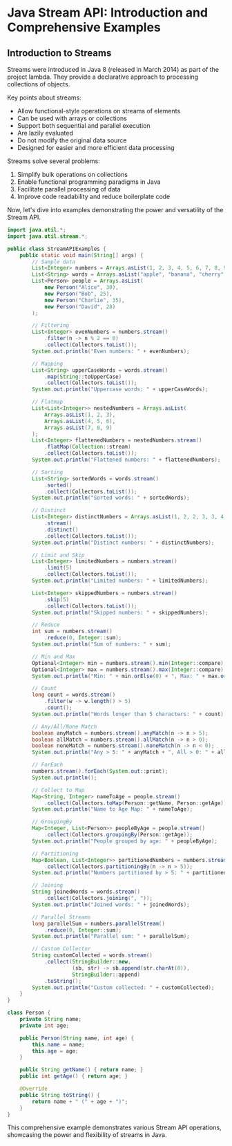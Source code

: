 # Java Stream API: Introduction and Comprehensive Examples

## Introduction to Streams

Streams were introduced in Java 8 (released in March 2014) as part of the project lambda. They provide a declarative approach to processing collections of objects.

Key points about streams:
- Allow functional-style operations on streams of elements
- Can be used with arrays or collections
- Support both sequential and parallel execution
- Are lazily evaluated
- Do not modify the original data source
- Designed for easier and more efficient data processing

Streams solve several problems:
1. Simplify bulk operations on collections
2. Enable functional programming paradigms in Java
3. Facilitate parallel processing of data
4. Improve code readability and reduce boilerplate code

Now, let's dive into examples demonstrating the power and versatility of the Stream API.

```java
import java.util.*;
import java.util.stream.*;

public class StreamAPIExamples {
    public static void main(String[] args) {
        // Sample data
        List<Integer> numbers = Arrays.asList(1, 2, 3, 4, 5, 6, 7, 8, 9, 10);
        List<String> words = Arrays.asList("apple", "banana", "cherry", "date", "elderberry");
        List<Person> people = Arrays.asList(
            new Person("Alice", 30),
            new Person("Bob", 25),
            new Person("Charlie", 35),
            new Person("David", 28)
        );

        // Filtering
        List<Integer> evenNumbers = numbers.stream()
            .filter(n -> n % 2 == 0)
            .collect(Collectors.toList());
        System.out.println("Even numbers: " + evenNumbers);

        // Mapping
        List<String> upperCaseWords = words.stream()
            .map(String::toUpperCase)
            .collect(Collectors.toList());
        System.out.println("Uppercase words: " + upperCaseWords);

        // Flatmap
        List<List<Integer>> nestedNumbers = Arrays.asList(
            Arrays.asList(1, 2, 3),
            Arrays.asList(4, 5, 6),
            Arrays.asList(7, 8, 9)
        );
        List<Integer> flattenedNumbers = nestedNumbers.stream()
            .flatMap(Collection::stream)
            .collect(Collectors.toList());
        System.out.println("Flattened numbers: " + flattenedNumbers);

        // Sorting
        List<String> sortedWords = words.stream()
            .sorted()
            .collect(Collectors.toList());
        System.out.println("Sorted words: " + sortedWords);

        // Distinct
        List<Integer> distinctNumbers = Arrays.asList(1, 2, 2, 3, 3, 4, 5, 5)
            .stream()
            .distinct()
            .collect(Collectors.toList());
        System.out.println("Distinct numbers: " + distinctNumbers);

        // Limit and Skip
        List<Integer> limitedNumbers = numbers.stream()
            .limit(5)
            .collect(Collectors.toList());
        System.out.println("Limited numbers: " + limitedNumbers);

        List<Integer> skippedNumbers = numbers.stream()
            .skip(5)
            .collect(Collectors.toList());
        System.out.println("Skipped numbers: " + skippedNumbers);

        // Reduce
        int sum = numbers.stream()
            .reduce(0, Integer::sum);
        System.out.println("Sum of numbers: " + sum);

        // Min and Max
        Optional<Integer> min = numbers.stream().min(Integer::compare);
        Optional<Integer> max = numbers.stream().max(Integer::compare);
        System.out.println("Min: " + min.orElse(0) + ", Max: " + max.orElse(0));

        // Count
        long count = words.stream()
            .filter(w -> w.length() > 5)
            .count();
        System.out.println("Words longer than 5 characters: " + count);

        // Any/All/None Match
        boolean anyMatch = numbers.stream().anyMatch(n -> n > 5);
        boolean allMatch = numbers.stream().allMatch(n -> n > 0);
        boolean noneMatch = numbers.stream().noneMatch(n -> n < 0);
        System.out.println("Any > 5: " + anyMatch + ", All > 0: " + allMatch + ", None < 0: " + noneMatch);

        // ForEach
        numbers.stream().forEach(System.out::print);
        System.out.println();

        // Collect to Map
        Map<String, Integer> nameToAge = people.stream()
            .collect(Collectors.toMap(Person::getName, Person::getAge));
        System.out.println("Name to Age Map: " + nameToAge);

        // GroupingBy
        Map<Integer, List<Person>> peopleByAge = people.stream()
            .collect(Collectors.groupingBy(Person::getAge));
        System.out.println("People grouped by age: " + peopleByAge);

        // Partitioning
        Map<Boolean, List<Integer>> partitionedNumbers = numbers.stream()
            .collect(Collectors.partitioningBy(n -> n > 5));
        System.out.println("Numbers partitioned by > 5: " + partitionedNumbers);

        // Joining
        String joinedWords = words.stream()
            .collect(Collectors.joining(", "));
        System.out.println("Joined words: " + joinedWords);

        // Parallel Streams
        long parallelSum = numbers.parallelStream()
            .reduce(0, Integer::sum);
        System.out.println("Parallel sum: " + parallelSum);

        // Custom Collector
        String customCollected = words.stream()
            .collect(StringBuilder::new,
                     (sb, str) -> sb.append(str.charAt(0)),
                     StringBuilder::append)
            .toString();
        System.out.println("Custom collected: " + customCollected);
    }
}

class Person {
    private String name;
    private int age;

    public Person(String name, int age) {
        this.name = name;
        this.age = age;
    }

    public String getName() { return name; }
    public int getAge() { return age; }

    @Override
    public String toString() {
        return name + " (" + age + ")";
    }
}
```

This comprehensive example demonstrates various Stream API operations, showcasing the power and flexibility of streams in Java.
